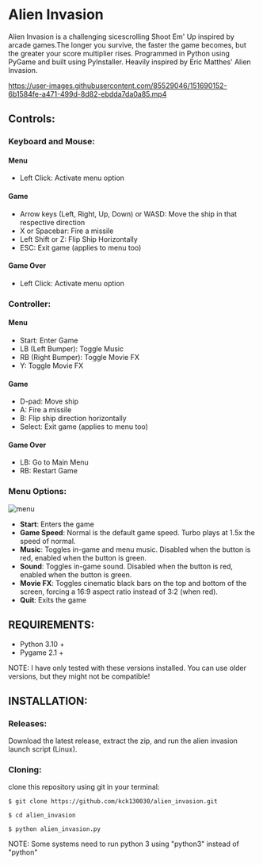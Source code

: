 # Alien Invasion

Alien Invasion is a challenging sicescrolling Shoot Em' Up inspired by arcade games.The longer you survive, the faster the game becomes, but the greater your score multiplier rises. Programmed in Python using PyGame and built using PyInstaller. Heavily inspired by Eric Matthes' Alien Invasion.


https://user-images.githubusercontent.com/85529046/151690152-6b1584fe-a471-499d-8d82-ebdda7da0a85.mp4




## <b>Controls:</b>

### Keyboard and Mouse:

#### Menu 
- Left Click: Activate menu option 

#### Game
- Arrow keys (Left, Right, Up, Down) or WASD: Move the ship in that respective direction
- X or Spacebar: Fire a missile
- Left Shift or Z: Flip Ship Horizontally
- ESC: Exit game (applies to menu too)

#### Game Over
- Left Click: Activate menu option

### Controller:

#### Menu
- Start: Enter Game
- LB (Left Bumper): Toggle Music
- RB (Right Bumper): Toggle Movie FX
- Y: Toggle Movie FX

#### Game
- D-pad: Move ship
- A: Fire a missile
- B: Flip ship direction horizontally
- Select: Exit game (applies to menu too)

#### Game Over
- LB: Go to Main Menu
- RB: Restart Game


### <b>Menu Options:</b>
![menu](https://user-images.githubusercontent.com/85529046/151690177-74b32484-37cf-4b91-abae-15e43358c68c.png)


- **Start**: Enters the game 
- **Game Speed**: Normal is the default game speed. Turbo plays at 1.5x the speed of normal.
- **Music**: Toggles in-game and menu music. Disabled when the button is red, enabled when the button is green.
- **Sound**: Toggles in-game sound. Disabled when the button is red, enabled when the button is green.
- **Movie FX**: Toggles cinematic black bars on the top and bottom of the screen, forcing a 16:9 aspect ratio instead of 3:2 (when red).
- **Quit**: Exits the game


## <b>REQUIREMENTS:</b> 

- Python 3.10 +
- Pygame 2.1 + 

NOTE: I have only tested with these versions installed. You can use older versions, but they might not be compatible! 

## <b>INSTALLATION:</b>

### Releases:

Download the latest release, extract the zip, and run the alien invasion launch script (Linux). 

### Cloning:

clone this repository using git in your terminal:

```
$ git clone https://github.com/kck130030/alien_invasion.git

$ cd alien_invasion

$ python alien_invasion.py

```
NOTE: Some systems need to run python 3 using "python3" instead of "python"


